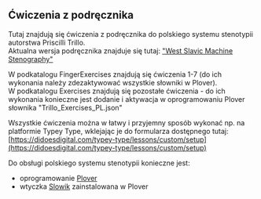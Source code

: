 ## Ćwiczenia z podręcznika  

  Tutaj znajdują się ćwiczenia z podręcznika do polskiego systemu stenotypii autorstwa Priscilli Trillo.   
  Aktualna wersja podręcznika znajduje się tutaj: ["West Slavic Machine Stenography"](https://github.com/Plover-Trillo/WestSlavicStenography/releases)

    
  W podkatalogu FingerExercises znajdują się ćwiczenia 1-7 (do ich wykonania należy zdezaktywować wszystkie słowniki w Plover).  
  W podkatalogu Exercises znajdują się pozostałe ćwiczenia - do ich wykonania konieczne jest dodanie i aktywacja w oprogramowaniu Plover słownika "Trillo_Exercises_PL.json"
  
Wszystkie ćwiczenia można w łatwy i przyjemny sposób wykonać np. na platformie Typey Type, wklejając je do formularza dostępnego tutaj:
[https://didoesdigital.com/typey-type/lessons/custom/setup](https://didoesdigital.com/typey-type/lessons/custom/setup)
  
Do obsługi polskiego systemu stenotypii konieczne jest:
* oprogramowanie [Plover](https://www.openstenoproject.org/plover/)
* wtyczka [Slowik](https://github.com/flamenco108/plover_polish_slowik) zainstalowana w Plover

  
